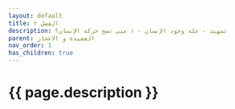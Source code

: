 ```yaml
---
layout: default
title: الفصل ٢
description: تمهيد - علة وجود الإنسان - ١ متى تصح حركة الإنسان؟
parent: العقيدة و الاعجاز
nav_order: 1
has_children: true
---
```



# {{ page.description }}
